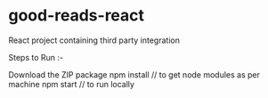 # good-reads-react
React project containing third party integration

Steps to Run :-

Download the ZIP package
npm install // to get node modules as per machine
npm start // to run locally
